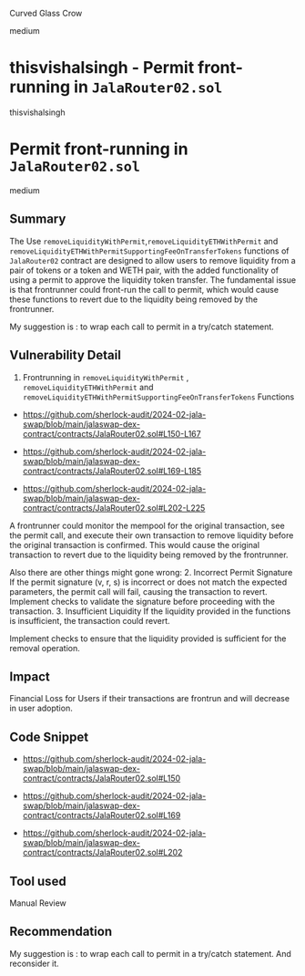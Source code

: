 Curved Glass Crow

medium

# thisvishalsingh - Permit front-running in `JalaRouter02.sol`

thisvishalsingh

# Permit front-running in `JalaRouter02.sol`
medium

## Summary
The Use `removeLiquidityWithPermit`,`removeLiquidityETHWithPermit` and `removeLiquidityETHWithPermitSupportingFeeOnTransferTokens` functions of `JalaRouter02` contract are designed to allow users to remove liquidity from a pair of tokens or a token and WETH pair, with the added functionality of using a permit to approve the liquidity token transfer.
The fundamental issue is that frontrunner could front-run the call to permit, which would cause these functions to revert due to the liquidity being removed by the frontrunner. 

My suggestion is : to wrap each call to permit in a try/catch statement.

## Vulnerability Detail
1. Frontrunning in `removeLiquidityWithPermit` , `removeLiquidityETHWithPermit` and  `removeLiquidityETHWithPermitSupportingFeeOnTransferTokens`  Functions

-  https://github.com/sherlock-audit/2024-02-jala-swap/blob/main/jalaswap-dex-contract/contracts/JalaRouter02.sol#L150-L167

- https://github.com/sherlock-audit/2024-02-jala-swap/blob/main/jalaswap-dex-contract/contracts/JalaRouter02.sol#L169-L185

- https://github.com/sherlock-audit/2024-02-jala-swap/blob/main/jalaswap-dex-contract/contracts/JalaRouter02.sol#L202-L225

A frontrunner could monitor the mempool for the original transaction, see the permit call, and execute their own transaction to remove liquidity before the original transaction is confirmed. This would cause the original transaction to revert due to the liquidity being removed by the frontrunner.



Also there are other things might gone wrong: 
2. Incorrect Permit Signature 
If the permit signature (v, r, s) is incorrect or does not match the expected parameters, the permit call will fail, causing the transaction to revert.
Implement checks to validate the signature before proceeding with the transaction.
3. Insufficient Liquidity
If the liquidity provided in the functions is insufficient, the transaction could revert.

Implement checks to ensure that the liquidity provided is sufficient for the removal operation.



## Impact
Financial Loss for Users if their transactions are frontrun and will decrease in user adoption.

## Code Snippet
-   https://github.com/sherlock-audit/2024-02-jala-swap/blob/main/jalaswap-dex-contract/contracts/JalaRouter02.sol#L150 

- https://github.com/sherlock-audit/2024-02-jala-swap/blob/main/jalaswap-dex-contract/contracts/JalaRouter02.sol#L169

- https://github.com/sherlock-audit/2024-02-jala-swap/blob/main/jalaswap-dex-contract/contracts/JalaRouter02.sol#L202

## Tool used

Manual Review

## Recommendation
My suggestion is : to wrap each call to permit in a try/catch statement.
And reconsider it.